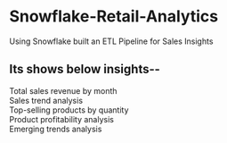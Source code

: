# Snowflake-Retail-Analytics
Using Snowflake built an ETL Pipeline for Sales Insights<br>
<h2>Its shows below insights--<br></h2>
Total sales revenue by month<br>
Sales trend analysis<br>
Top-selling products by quantity<br>
Product profitability analysis<br>
Emerging trends analysis<br>
